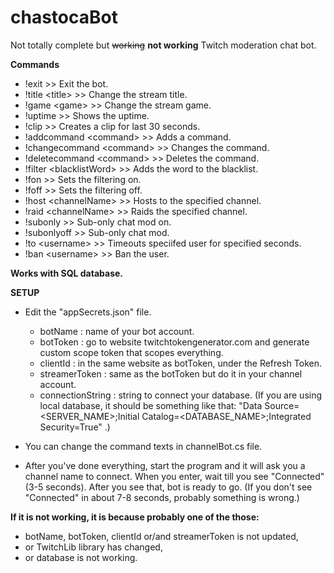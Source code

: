 # chastocaBot
Not totally complete but ~~working~~ **not working** Twitch moderation chat bot.

<b>Commands</b>

- !exit >> Exit the bot.
- !title \<title> >> Change the stream title.
- !game \<game> >> Change the stream game.
- !uptime >> Shows the uptime.
- !clip >> Creates a clip for last 30 seconds.
- !addcommand \<command> <answer> >> Adds a command.
- !changecommand \<command> <newCommand> <answer> >> Changes the command.
- !deletecommand \<command> >> Deletes the command.
- !filter \<blacklistWord> >> Adds the word to the blacklist.
- !fon >> Sets the filtering on.
- !foff >> Sets the filtering off.
- !host \<channelName> >> Hosts to the specified channel.
- !raid \<channelName> >> Raids the specified channel.
- !subonly >> Sub-only chat mod on.
- !subonlyoff >> Sub-only chat mod.
- !to \<username> <seconds> >> Timeouts speciifed user for specified seconds. 
- !ban \<username> >> Ban the user.


<b> Works with SQL database. </b>
 
 <b> SETUP </b>
 
 - Edit the "appSecrets.json" file.
    - botName : name of your bot account.
    - botToken : go to website twitchtokengenerator.com and generate custom scope token that scopes everything.
    - clientId : in the same website as botToken, under the Refresh Token.
    - streamerToken : same as the botToken but do it in your channel account.
    - connectionString : string to connect your database. (If you are using local database, it should be something like that: "Data Source=<SERVER_NAME>;Initial Catalog=<DATABASE_NAME>;Integrated Security=True" .)
 - You can change the command texts in channelBot.cs file.
 
 - After you've done everything, start the program and it will ask you a channel name to connect. When you enter, wait till you see "Connected" (3-5 seconds). After you see that, bot is ready to go. (If you don't see "Connected" in about 7-8 seconds, probably something is wrong.)
 
<b> If it is not working, it is because probably one of the those: </b>
 - botName, botToken, clientId or/and streamerToken is not updated,
 - or TwitchLib library has changed,
 - or database is not working.
    
